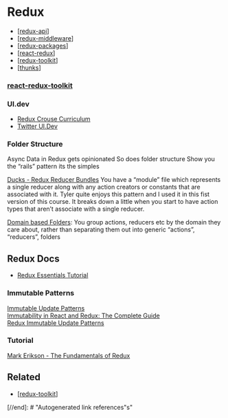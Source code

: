 # Redux

- [[redux-api]]
- [[redux-middleware]]
- [[redux-packages]]
- [[react-redux]]
- [[redux-toolkit]]
- [[thunks]]

### [react-redux-toolkit](https://redux-toolkit.js.org/introduction/quick-start)

### UI.dev

- [Redux Crouse Curriculum](https://github.com/uidotdev/redux-course-curriculum)
- [Twitter UI.Dev](https://twitter.ui.dev/)

### Folder Structure

Async Data in Redux gets opinionated
So does folder structure
Show you the “rails” pattern its the simples

[Ducks - Redux Reducer Bundles](https://github.com/erikras/ducks-modular-redux)
You have a “module” file which represents a single reducer along with any action creators or constants that are associated with it.
Tyler quite enjoys this pattern and I used it in this fist version of this course.
It breaks down a little when you start to have action types that aren’t associate with a single reducer.

[Domain based Folders](https://marmelab.com/blog/2015/12/17/react-directory-structure.html): You group actions, reducers etc by the domain they care about, rather than separating them out into generic “actions”, “reducers”, folders

## Redux Docs

- [Redux Essentials Tutorial](https://redux.js.org/tutorials/essentials/part-1-overview-concepts)

### Immutable Patterns

[Immutable Update Patterns](https://redux.js.org/recipes/structuring-reducers/immutable-update-patterns)  
[Immutability in React and Redux: The Complete Guide](https://daveceddia.com/react-redux-immutability-guide/)  
[Redux Immutable Update Patterns](https://blog.logrocket.com/redux-immutable-update-patterns/)

### Tutorial

[Mark Erikson - The Fundamentals of Redux](https://www.youtube.com/watch?v=ewelU8WHXQ4)

## Related

- [[redux-toolkit]]

[//begin]: # "Autogenerated link references for markdown compatibility"
[redux-api]: redux-api/redux-api "Redux API"
[redux-middleware]: redux-api/redux-middleware "Redux Middleware"
[redux-packages]: redux-packages/redux-packages "Redux Packages"
[react-redux]: react-redux/react-redux "React Redux v7.0"
[redux-toolkit]: redux-toolkit/redux-toolkit "Redux Tookit"
[thunks]: thunks "Thunks"
[//end]: # "Autogenerated link references"s"
